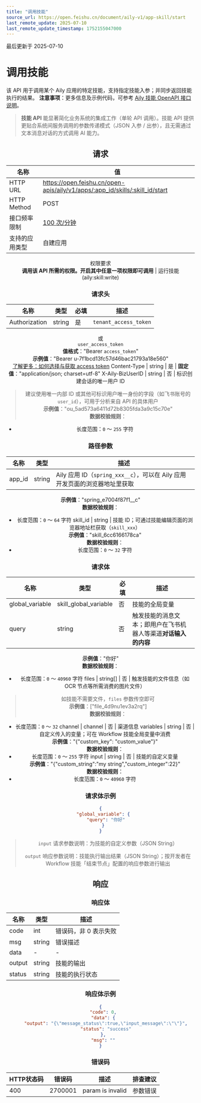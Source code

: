 ```yaml
---
title: "调用技能"
source_url: https://open.feishu.cn/document/aily-v1/app-skill/start
last_remote_update: 2025-07-10
last_remote_update_timestamp: 1752155047000
---
```

最后更新于 2025-07-10

# 调用技能

该 API 用于调用某个 Aily 应用的特定技能，支持指定技能入参；并同步返回技能执行的结果。
**注意事项**：更多信息及示例代码，可参考 [Aily 技能 OpenAPI 接口说明](https://bytedance.larkoffice.com/wiki/ZkKnwxogliNj3ik9ppEc0cFUnAd)。

> **技能 API** 能显著简化业务系统的集成工作（单轮 API 调用）。技能 API 提供更贴合系统间服务调用的参数传递模式（JSON 入参 / 出参），且无需通过文本消息对话的方式调用 AI 能力。
<div style="text-align: center;">

## 请求
名称 | 值
---|---
HTTP URL | https://open.feishu.cn/open-apis/aily/v1/apps/:app_id/skills/:skill_id/start
HTTP Method | POST
接口频率限制 | [100 次/分钟](https://open.feishu.cn/document/ukTMukTMukTM/uUzN04SN3QjL1cDN)
支持的应用类型 | 自建应用
权限要求  
            **调用该 API 所需的权限。开启其中任意一项权限即可调用** | 运行技能(aily:skill:write)

### 请求头

名称 | 类型 | 必填 | 描述
--- | --- | --- | ---
Authorization | string | 是 | `tenant_access_token`  
或  
`user_access_token`  
**值格式**："Bearer `access_token`"  
**示例值**："Bearer u-7f1bcd13fc57d46bac21793a18e560"  
[了解更多：如何选择与获取 access token](https://open.feishu.cn/document/uAjLw4CM/ugTN1YjL4UTN24CO1UjN/trouble-shooting/how-to-choose-which-type-of-token-to-use)
Content-Type | string | 是 | **固定值**："application/json; charset=utf-8"
X-Aily-BizUserID | string | 否 | 标识创建会话的唯一用户 ID  
>  建议使用唯一内部 ID 或其他可标识用户唯一身份的字段（如飞书账号的 `user_id`），可用于分析来自 API 的具体用户  
**示例值**："ou_5ad573a6411d72b8305fda3a9c15c70e"  
**数据校验规则**：  
- 长度范围：`0` ～ `255` 字符

### 路径参数

名称 | 类型 | 描述
--- | --- | ---
app_id | string | Aily 应用 ID（`spring_xxx__c`），可以在 Aily 应用开发页面的浏览器地址里获取  
**示例值**："spring_e7004f87f1__c"  
**数据校验规则**：  
- 长度范围：`0` ～ `64` 字符
skill_id | string | 技能 ID；可通过技能编辑页面的浏览器地址栏获取（`skill_xxx`）  
**示例值**："skill_6cc6166178ca"  
**数据校验规则**：  
- 长度范围：`0` ～ `32` 字符

### 请求体

名称 | 类型 | 必填 | 描述
--- | --- | --- | ---
global_variable | skill_global_variable | 否 | 技能的全局变量
query | string | 否 | 触发技能的消息文本；即用户在飞书机器人等渠道**对话输入的内容**  
**示例值**："你好"  
**数据校验规则**：  
- 长度范围：`0` ～ `40960` 字符
files | string\[\] | 否 | 触发技能的文件信息（如 OCR 节点等所需消费的图片文件）  
> 如技能不需要文件，`files` 参数传空即可  
**示例值**：["file_4d9nu1ev3a2rq"]  
**数据校验规则**：  
- 长度范围：`0` ～ `32`
channel | channel | 否 | 渠道信息
variables | string | 否 | 自定义传入的变量；可在 Workflow 技能全局变量中消费  
**示例值**："{"custom_key": "custom_value"}"  
**数据校验规则**：  
- 长度范围：`0` ～ `255` 字符
input | string | 否 | 技能的自定义变量  
**示例值**："{\"custom_string\":\"my string\",\"custom_integer\":22}"  
**数据校验规则**：  
- 长度范围：`0` ～ `40960` 字符

### 请求体示例
```json
{
  "global_variable": {
    "query": "你好"
  }
}
```

> `input` 请求参数说明：为技能的自定义参数（JSON String）
>
> `output` 响应参数说明：技能执行输出结果（JSON String）；按开发者在 Workflow 技能「结束节点」配置的响应参数进行输出
<div style="text-align: center;">

## 响应

### 响应体

名称 | 类型 | 描述
--- | --- | ---
code | int | 错误码，非 0 表示失败
msg | string | 错误描述
data | \- | \-
output | string | 技能的输出
status | string | 技能的执行状态

### 响应体示例
```json
{
  "code": 0,
  "data": {
    "output": "{\"message_status\":true,\"input_message\":\"\"}",
    "status": "success"
  },
  "msg": ""
}
```

### 错误码

HTTP状态码 | 错误码 | 描述 | 排查建议
--- | --- | --- | ---
400 | 2700001 | param is invalid | 参数错误
